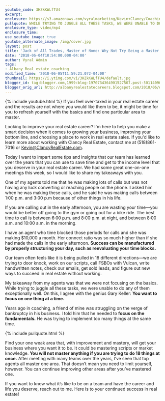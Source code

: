 ```yaml
---
youtube_code: 3HZkKWLfTU4
excerpt:
enclosure: https://s3.amazonaws.com/vyralmarketing/Kevin+Clancy/Coaching/2018/Albany+Real+Estate+Agent-+What+Should+You+Focus+On%253F.mp4
pullquote: WHILE TRYING TO JUGGLE ALL THESE TASKS, WE WERE UNABLE TO DO ANY OF THEM EXCEPTIONALLY WELL.
enclosure_type: video/mp4
enclosure_time:
use_youtube_image: true
youtube_alternate_image: /img/cover.jpg
layout: post
title: 'Jack of All Trades, Master of None: Why Not Try Being a Master of One?'
date: '2018-06-04T10:54:00.000-04:00'
author: Vyral Admin
tags:
- Albany Real estate coaching
modified_time: '2018-06-05T11:59:21.072-04:00'
thumbnail: https://i.ytimg.com/vi/3HZkKWLfTU4/default.jpg
blogger_id: tag:blogger.com,1999:blog-1970734364901527507.post-501140905764451661
blogger_orig_url: http://albanyrealestatecareers.blogspot.com/2018/06/dont-try-to-be-jack-of-all-trades.html
---
```

{% include youtube.html %}
If you feel over-taxed in your real estate career and the results are not where you would like them to be, it might be time for you to refresh yourself with the basics and find one particular area to master.

Looking to improve your real estate career? I'm here to help you make a smart decision when it comes to growing your business, improving your bottom line, and choosing a place to work in real estate sales. If you'd like to learn more about working with Clancy Real Estate, contact me at (518)861-7016 or Kevin@ClancyRealEstate.com.

Today I want to impart some tips and insights that our team has learned over the years that you can use to save time and get to the income level that you deserve in your real estate career. We had some great one-on-one meetings this week, so I would like to share my takeaways with you.

One of my agents told me that he was making lots of calls but was not having any luck converting or reaching people on the phone. I asked him when he was making these calls, and he said he was making calls between 1:00 p.m. and 3:00 p.m because of other things in his life.

If you are calling out in the early afternoon, you are wasting your time—you would be better off going to the gym or going out for a bike ride. The best time to call is between 6:00 p.m. and 8:00 p.m. at night, and between 8:00 a.m. and 10:00 a.m. in the morning.

I have an agent who time blocked those periods for calls and she was making $10,000 a month. Her connect ratio was so much higher than if she had made the calls in the early afternoon. **Success can be manufactured by properly structuring your day, such as reevaluating your time blocks.**

Our team often feels like it is being pulled in 18 different directions—we are trying to door knock, work on our scripts, call FSBOs with Vulcan, write handwritten notes, check our emails, get sold leads, and figure out new ways to succeed in real estate without working.

My takeaway from my agents was that we were not focusing on the basics. While trying to juggle all these tasks, we were unable to do any of them exceptionally well. On this, I agree with the genius Gary Keller: **You want to focus on one thing at a time.**

Years ago in coaching, a friend of mine was struggling on the verge of bankruptcy in his business. I told him that he needed to **focus on the fundamentals.** He was trying to implement too many things at the same time.

{% include pullquote.html %}

Find your one weak area that, with improvement and mastery, will get your business where you want it to be. It could be mastering scripts or market knowledge. **You will not master anything if you are trying to do 18 things at once.** After meeting with many teams over the years, I’ve seen that top agents all master one area. That doesn’t mean you need to limit yourself, however. You can continue improving other areas after you’ve mastered one.

If you want to know what it’s like to be on a team and have the career and life you deserve, reach out to me. Here is to your continued success in real estate!
